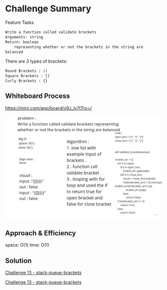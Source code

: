 # Challenge Summary
Feature Tasks

    Write a function called validate brackets
    Arguments: string
    Return: boolean
        representing whether or not the brackets in the string are balanced

There are 3 types of brackets:

    Round Brackets : ()
    Square Brackets : []
    Curly Brackets : {}


## Whiteboard Process
https://miro.com/app/board/o9J_ly7tTro=/

![Challenge 13 - stack-queue-brackets](Untitled(5).jpg)

## Approach & Efficiency
space: O(1)
time: O(1)

## Solution


[Challenge 13 - stack-queue-brackets](bracket.py)

[Challenge 13 - stack-queue-brackets](test_bracket.py)